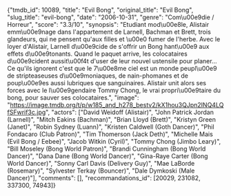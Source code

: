{"tmdb_id": 10089, "title": "Evil Bong", "original_title": "Evil Bong", "slug_title": "evil-bong", "date": "2006-10-31", "genre": "Com\u00e9die / Horreur", "score": "3.3/10", "synopsis": "Etudiant mod\u00e8le, Alistair emm\u00e9nage dans l'appartement de Larnell, Bachman et Brett, trois glandeurs, qui ne pensent qu'aux filles et \u00e0 fumer de l'herbe. Avec le loyer d'Alistair, Larnell d\u00e9cide de s'offrir un Bong hant\u00e9 aux effets d\u00e9tonants. Quand le paquet arrive, les colocataires d\u00e9cident aussit\u00f4t d'user de leur nouvel ustensile pour planer... Ce qu'ils ignorent c'est que le 7\u00e8me ciel est un monde peupl\u00e9 de stripteaseuses d\u00e9moniaques, de nain-phomanes et de poup\u00e9es aussi lubriques que sanguinaires. Alistair unit alors ses forces avec le l\u00e9gendaire Tommy Chong, le vrai propri\u00e9taire du bong, pour sauver ses colocataires.", "image": "https://image.tmdb.org/t/p/w185_and_h278_bestv2/kX1hou3QJpn2INQ4LQfSFwrif3c.jpg", "actors": ["David Weidoff (Alistair)", "John Patrick Jordan (Larnell)", "Mitch Eakins (Bachman)", "Brian Lloyd (Brett)", "Kristyn Green (Janet)", "Robin Sydney (Luann)", "Kristen Caldwell (Goth Dancer)", "Phil Fondacaro (Club Patron)", "Tim Thomerson (Jack Deth)", "Michelle Mais (Evil Bong / Eebee)", "Jacob Witkin (Cyril)", "Tommy Chong (Jimbo Leary)", "Bill Moseley (Bong World Patron)", "Brandi Cunningham (Bong World Dancer)", "Dana Dane (Bong World Dancer)", "Gina-Raye Carter (Bong World Dancer)", "Sonny Carl Davis (Delivery Guy)", "Mae LaBorde (Rosemary)", "Sylvester Terkay (Bouncer)", "Dale Dymkoski (Male Dancer)"], "comments": [], "recommandations_id": [20029, 231082, 337300, 74943]}